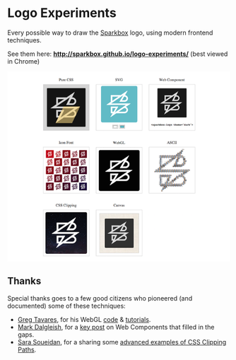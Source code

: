 # Logo Experiments
Every possible way to draw the [Sparkbox](http://seesparkbox.com) logo, using modern frontend techniques.

See them here: **http://sparkbox.github.io/logo-experiments/**
(best viewed in Chrome)

![The Logo Experiments Gallery](images/logo-experiments.png)

## Thanks

Special thanks goes to a few good citizens who pioneered (and documented) some of these techniques:

* [Greg Tavares](https://github.com/greggman), for his WebGL [code](https://github.com/greggman/webgl-fundamentals/blob/master/webgl/webgl-2d-image.html) & [tutorials](http://webglfundamentals.org/webgl/lessons/webgl-image-processing.html).
* [Mark Dalgleish](https://twitter.com/markdalgleish), for a [key post](http://markdalgleish.com/2013/11/web-components-why-youre-already-an-expert/) on Web Components that filled in the gaps.
* [Sara Soueidan](https://twitter.com/SaraSoueidan), for a sharing some [advanced examples of CSS Clipping Paths](http://sarasoueidan.com/blog/css-svg-clipping/).
